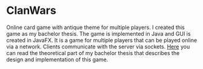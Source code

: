 # ClanWars

Online card game with antique theme for multiple players. I created this game as my bachelor thesis. The game is implemented in Java and GUI is created in JavaFX. 
It is a game for multiple players that can be played online via a network. Clients communicate with the server via sockets. 
[Here](https://github.com/MartinPoluch/ClanWars/files/6870119/Bakalarska.praca.-.Martin.Poluch.pdf) you can read the theoretical part of my bachelor thesis that describes the design and implementation of this game.
